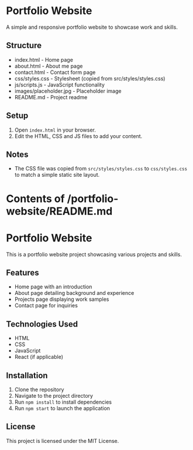 # Portfolio Website

A simple and responsive portfolio website to showcase work and skills.

## Structure
- index.html - Home page
- about.html - About me page
- contact.html - Contact form page
- css/styles.css - Stylesheet (copied from src/styles/styles.css)
- js/scripts.js - JavaScript functionality
- images/placeholder.jpg - Placeholder image
- README.md - Project readme

## Setup
1. Open `index.html` in your browser.
2. Edit the HTML, CSS and JS files to add your content.

## Notes
- The CSS file was copied from `src/styles/styles.css` to `css/styles.css` to match a simple static site layout.
# Contents of /portfolio-website/README.md

# Portfolio Website

This is a portfolio website project showcasing various projects and skills. 

## Features

- Home page with an introduction
- About page detailing background and experience
- Projects page displaying work samples
- Contact page for inquiries

## Technologies Used

- HTML
- CSS
- JavaScript
- React (if applicable)

## Installation

1. Clone the repository
2. Navigate to the project directory
3. Run `npm install` to install dependencies
4. Run `npm start` to launch the application

## License

This project is licensed under the MIT License.